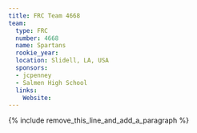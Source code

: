 ```yaml
---
title: FRC Team 4668
team:
  type: FRC
  number: 4668
  name: Spartans
  rookie_year:
  location: Slidell, LA, USA
  sponsors:
  - jcpenney
  - Salmen High School
  links:
    Website:
---
```


{% include remove_this_line_and_add_a_paragraph %}
